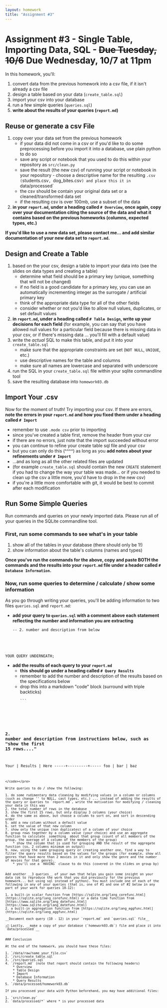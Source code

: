 ```yaml
---
layout: homework
title: "Assignment #3"
---
```

<style>
.hl {
	background-color: yellow;
}
img {
    border: 1px solid #000;
}

.warning {
    background-color: yellow;
    color: #aa1122;
    font-weight: bold;
}

.hidden {
    display: none;
}

.hintButton {
    color: #7788ff;
    cursor: pointer;
}
</style>
<script>
document.addEventListener('DOMContentLoaded', hideHints);

function hideHints(evt) {
    document.querySelectorAll('.hint').forEach((ele, i) => {
        const div = document.createElement('div');
        div.id = 'hint' + i + 'Button';
        ele.id = 'hint' + i;
        ele.classList.add('hidden');
        div.addEventListener('click', onClick);
        div.textContent = 'Show Hint';
        div.className = 'hintButton';
        ele.parentNode.insertBefore(div, ele);
    });

}

function onClick(evt) {
    const hintId = this.id.replace('Button', '');
    const hint = document.getElementById(hintId);
    hint.classList.toggle('hidden');
    this.textContent = this.textConent === 'Show Hint' ? 'Hide Hint' : 'Show Hint';
}
</script>

# Assignment #3 - Single Table, Importing Data, SQL - <strike>Due Tuesday, 10/6</strike> Due Wednesday, 10/7 at 11pm

In this homework, you'll:

1. convert data from the previous homework into a csv file, if it isn't already a csv file
2. design a table based on your data (`create_table.sql`)
3. import your csv into your database 
4. run a few simple queries (`queries.sql`)
5. __write about the results of your queries (`report.md`)__


## Reuse or generate a csv File

1. copy over your data set from the previous homework
	* if your data did not come in a csv or if you'd like to do some preprocessing before you import it into a database, use plain python to do so
	* save any script or notebook that you used to do this within your repository as `src/clean.py`
	* save the result (the new csv) of running your script or notebook in your repository - choose a descriptive name for the resulting `.csv (`students.csv`, `dog_bites.csv`) and place this it in `data/processed`
	* the csv should be contain your original data set or a cleaned/transformed data set
	* if the resulting csv is over 100mb, use a subset of the data
2. __in your `report.md`, under a heading called `# Overview`, once again, copy over your documentation citing the source of the data and what it contains based on the previous homeworks (columns, expected types, etc.)__

__If you'd like to use a new data set, please contact me... and add similar documentation of your new data set to `report.md`.__

## Design and Create a Table

1. based on the your csv, design a table to import your data into (see the slides on data types and creating a table)
	* determine what field should be a primary key (unique, something that will not be changed)
	* if no field is a good candidate for a primary key, you can use an automatically incrementing integer as the surrogate / artificial primary key
	* think of the appropriate data type for all of the other fields
	* consider whether or not you'd like to allow null values, duplicates, or set default values
2. __in `report.md`, under a heading called `# Table Design`,  write up your decisions for each field__ (for example, you can say that you have allowed null values for a particular field because there is missing data in your csv, or if there's missing data ... you'll fill with a default value)
3. write the _actual_ SQL to make this table, and put it into your `create_table.sql`
	* make sure that the appropriate constraints are set (`NOT NULL`, `UNIQUE`, etc.)
	* use descriptive names for the table and columns
	* make sure all names are lowercase and separated with underscore
4. run the SQL in your `create_table.sql` file within your sqlite commandline tool 
5. save the resulting database into `homework03.db`

## Import Your .csv

Now for the moment of truth! Try importing your csv. If there are errors, __note the errors in your `report.md` and how you fixed them under a heading called `# Import`__

* remember to use `.mode csv` prior to importing
* since you've created a table first, remove the header from your csv
* if there are no errors, just note that the import succeeded without error
* you can continue to refine your create table sql file and your csv
* but you can only do this (^^^^)  as long as you __add notes about your refinements under `# Import`__
* ...and as long as all the other related files are updated 
* (for example `create_table.sql` should contain the new `CREATE` statement if you had to change the way your table was made... or if you needed to clean up the csv a little more, you'd have to drop in the new csv)
* if you're a little more comfortable with git, it would be best to commit after each modification


## Run Some Simple Queries

Run commands and queries on your newly imported data. Please run all of your queries in the SQLite commandline tool.

### First, run some commands to see what's in your table

1. show all of the tables in your database (there should only be 1!)
2. show information about the table's columns (names and types)

__Once you've run the commands for the above, copy and paste BOTH the commands and the results into your `report.md` file under a header called `# Database Information`.__

### Now, run some queries to determine / calculate / show some information

As you go through writing your queries, you'll be adding information to two files `queries.sql` and `report.md`:

* __add your query to `queries.sql` with a comment above each statement reflecting the number and information you are extracting__
	<pre><code data-trim contenteditable>-- 2. number and description from below	
YOUR QUERY UNDERNEATH;
</code></pre>
* __add the results of each query to your `report.md`__
	* __this should go under a heading called `# Query Results`__
	* remember to add the number and description of the results based on the specifications below
	* drop this into a markdown "code" block (surround with triple backticks)
		<pre><code data-trim contenteditable>```
### 2. number and description from instructions below, such as "show the first 15 rows...."
Your | Results | Here
-----+---------+-----
foo  | bar     | baz
```
</code></pre>

Write queries to do / show the following:

1. do some rudimentary data cleaning by modifying values in a column or columns (such as change '' to NULL, cast types, etc.) ... instead of adding the results of the query or queries to `report.md`, write the motivation for modifying / cleaning your data in this way
2. the total number of rows in the database
3. show the first 15 rows, but only display 3 columns (your choice)
4. do the same as above, but choose a column to sort on, and sort in descending order
5. add a new column without a default value
6. set the value of that new column
7. show only the unique (non duplicates) of a column of your choice
8. group rows together by a column value (your choice) and use an aggregate function to calculate _something_ about that group (count of all members of the group, the average of a column of the members of the group)
	* show the column that is used for grouping AND the result of the aggregate function (so, 2 columns minimum on output)
9. now, using the same grouping query or creating another one, find a way to filter the query results based on the values for the groups (for example, show all genres that have more than 2 movies in it and only show the genre and the number of movies for that genre).
	* you'll use a `HAVING` clause to do this (covered in the slides on group by)


Add another __3 queries__ of your own that helps you gain some insight on your data (ok to reproduce the work that you did previously for the previous homework... but using sql instead of python). You must include one of each of the following in any of your queries (that is, one of #1 and one of #2 below in any part of your work for queries 10-12):

1. a built-in scalar function from [https://sqlite.org/lang_corefunc.html](https://sqlite.org/lang_corefunc.html) or a data time function from [https://www.sqlite.org/lang_datefunc.html](https://www.sqlite.org/lang_datefunc.html)
2. a built-in aggregation function from [https://sqlite.org/lang_aggfunc.html](https://sqlite.org/lang_aggfunc.html)

__Document each query (10 - 12) in your `report.md` and `queries.sql` file__

⚠👀 Lastly, __make a copy of your database (`homework03.db`) file and place it into `data/processed`__


### Conclusion

At the end of the homework, you should have these files:

1. `/data/raw/name_your_file.csv`
2. `/src/create_table.sql`
3. `/src/queries.sql`
4. `/report.md` (note that report should contain the following headers)
	* Overview
	* Table Design
	* Import
	* Database Information
	* Query Results
5. `/data/processed/homework03.db`

If you processed your data with Python beforehand, you may have additional files:

1. `src/clean.py` 
2. `data/processed/*` where * is your processed data
